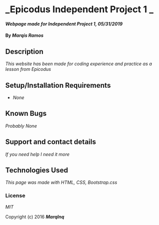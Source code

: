 # _Epicodus Independent Project 1 _

#### _Webpage made for Independent Project 1, 05/31/2019_

#### By _**Marqis Ramos**_

## Description

_This website has been made for coding experience and practice as a lesson from Epicodus_

## Setup/Installation Requirements

* _None_

## Known Bugs

_Probably None_

## Support and contact details

_If you need help I need it more_

## Technologies Used

_This page was made with HTML, CSS, Bootstrap.css_

### License

*MIT*

Copyright (c) 2016 **_MarqInq_**
